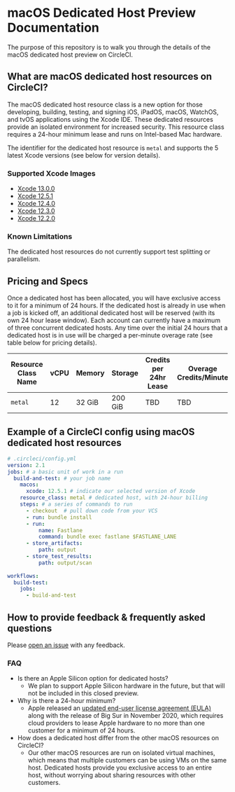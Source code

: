# macOS Dedicated Host Preview Documentation
The purpose of this repository is to walk you through the details of the macOS dedicated host preview on CircleCI.
## What are macOS dedicated host resources on CircleCI?
The macOS dedicated host resource class is a new option for those developing, building, testing, and signing iOS, iPadOS, macOS, WatchOS, and tvOS applications using the Xcode IDE. These dedicated resources provide an isolated environment for increased security. This resource class requires a 24-hour minimum lease and runs on Intel-based Mac hardware. 

The identifier for the dedicated host resource is `metal` and supports the 5 latest Xcode versions (see below for version details).
### Supported Xcode Images
* [Xcode 13.0.0](https://circle-macos-docs.s3.amazonaws.com/image-manifest/cci-macos-production-1977/index.html)
* [Xcode 12.5.1](https://circle-macos-docs.s3.amazonaws.com/image-manifest/cci-macos-production-1964/index.html)
* [Xcode 12.4.0](https://circle-macos-docs.s3.amazonaws.com/image-manifest/cci-macos-production-1970/index.html)
* [Xcode 12.3.0](https://circle-macos-docs.s3.amazonaws.com/image-manifest/cci-macos-production-1971/index.html)
* [Xcode 12.2.0](https://circle-macos-docs.s3.amazonaws.com/image-manifest/cci-macos-production-1975/index.html)
### Known Limitations
The dedicated host resources do not currently support test splitting or parallelism.
## Pricing and Specs
Once a dedicated host has been allocated, you will have exclusive access to it for a minimum of 24 hours. If the dedicated host is already in use when a job is kicked off, an additional dedicated host will be reserved (with its own 24 hour lease window). Each account can currently have a maximum of three concurrent dedicated hosts. Any time over the initial 24 hours that a dedicated host is in use will be charged a per-minute overage rate (see table below for pricing details).

|Resource Class Name|vCPU|Memory|Storage|Credits per 24hr Lease|Overage Credits/Minute
|---|---|---|---|---|---|
|`metal`|12|32 GiB|200 GiB|TBD|TBD

## Example of a CircleCI config using macOS dedicated host resources
```yaml
# .circleci/config.yml
version: 2.1
jobs: # a basic unit of work in a run
  build-and-test: # your job name
    macos:
      xcode: 12.5.1 # indicate our selected version of Xcode
    resource_class: metal # dedicated host, with 24-hour billing
    steps: # a series of commands to run
      - checkout  # pull down code from your VCS
      - run: bundle install
      - run:
          name: Fastlane
          command: bundle exec fastlane $FASTLANE_LANE
      - store_artifacts:
          path: output
      - store_test_results:
          path: output/scan
          
workflows:
  build-test:
    jobs:
      - build-and-test
```
## How to provide feedback & frequently asked questions
Please [open an issue](https://github.com/CircleCI-Public/macos-dedicated-host-preview-docs/issues) with any feedback.
### FAQ
* Is there an Apple Silicon option for dedicated hosts?
  * We plan to support Apple Silicon hardware in the future, but that will not be included in this closed preview.
* Why is there a 24-hour minimum?
  * Apple released an [updated end-user license agreement (EULA)](https://www.apple.com/legal/sla/docs/macOSBigSur.pdf) along with the release of Big Sur in November 2020, which requires cloud providers to lease Apple hardware to no more than one customer for a minimum of 24 hours.
* How does a dedicated host differ from the other macOS resources on CircleCI?
  * Our other macOS resources are run on isolated virtual machines, which means that multiple customers can be using VMs on the same host. Dedicated hosts provide you exclusive access to an entire host, without worrying about sharing resources with other customers.
